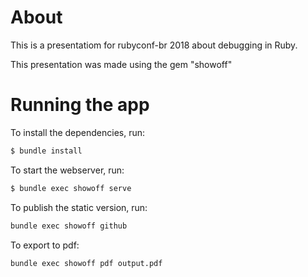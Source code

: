 # About

This is a presentatiom for rubyconf-br 2018 about debugging in Ruby.

This presentation was made using the gem "showoff"

# Running the app

To install the dependencies, run:

```bash
$ bundle install
```

To start the webserver, run:

```bash
$ bundle exec showoff serve
```

To publish the static version, run:

```bash
bundle exec showoff github
```

To export to pdf:
```
bundle exec showoff pdf output.pdf
```